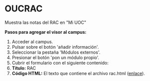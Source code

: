 # OUCRAC
Muestra las notas del RAC en "Mi UOC"

**Pasos para agregar el visor al campus:**
1. Acceder al campus.
2. Pulsar sobre el botón 'añadir información'.
3. Seleccionar la pestaña 'Módulos externos'.
4. Presionar el botón 'pon un módulo propio'.
5. Cubrir el formulario con el siguiente contenido:
6. **Título:** RAC
7. **Código HTML:** El texto que contiene el archivo rac.html ([enlace](https://raw.githubusercontent.com/davidcmg/OUCRAC/master/rac.html "RAC")).
